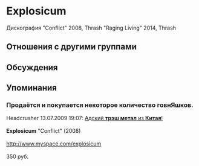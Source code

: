 # Explosicum

Дискография
"Conflict" 2008, Thrash
"Raging Living" 2014, Thrash

## Отношения с другими группами


## Обсуждения


## Упоминания

### Продаётся и покупается некоторое количество говнЯшков.

Headcrusher 13.07.2009 19:07:
<U>Адский <B>трэш метал</B> из <B>Китая</B>!</U><BR><BR><B>Explosicum</B> "Conflict" (2008)<BR><BR><A HREF="http://www.myspace.com/explosicum" TARGET="_blank">http://www.myspace.com/explosicum</A><BR><BR>350 руб.

